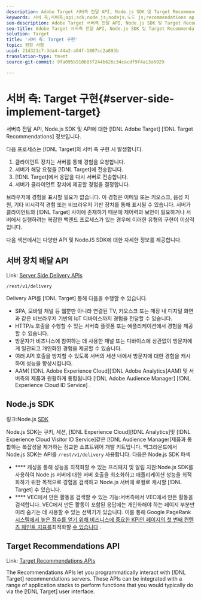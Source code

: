 ```yaml
---
description: Adobe Target 서버측 전달 API, Node.js SDK 및 Target Recommendations API에 대한 정보입니다.
keywords: 서버 측;서버측;api;sdk;node.js;nodejs;노드 js;recommendations api;api:apis
seo-description: Adobe Target 서버측 전달 API, Node.js SDK 및 Target Recommendations API에 대한 정보입니다.
seo-title: Adobe Target 서버측 전달 API, Node.js SDK 및 Target Recommendations API에 대한 정보입니다.
solution: Target
title: '서버 측: Target 구현'
topic: 권장 사항
uuid: 21d321c7-3da4-44a2-a04f-1807cc2a893b
translation-type: tm+mt
source-git-commit: 9fa095b910b85f244b626c34cacdf9f4a13a6929

---
```



# 서버 측: Target 구현{#server-side-implement-target}

서버측 전달 API, Node.js SDK 및 API에 대한 [!DNL Adobe Target] [!DNL Target Recommendations] 정보입니다.

다음 프로세스는 [!DNL Target]의 서버 측 구현 시 발생합니다.

1. 클라이언트 장치는 서버를 통해 경험을 요청합니다.
1. 서버가 해당 요청을 [!DNL Target]에 전송합니다.
1. [!DNL Target]에서 응답을 다시 서버로 전송합니다.
1. 서버가 클라이언트 장치에 제공할 경험을 결정합니다.

브라우저에 경험을 표시할 필요가 없습니다. 이 경험은 이메일 또는 키오스크, 음성 지원, 기타 비시각적 경험 또는 비브라우저 기반 장치를 통해 표시될 수 있습니다. 서버가 클라이언트와 [!DNL Target] 사이에 존재하기 때문에 제어력과 보안이 필요하거나 서버에서 실행하려는 복잡한 백엔드 프로세스가 있는 경우에 이러한 유형의 구현이 이상적입니다.

다음 섹션에서는 다양한 API 및 NodeJS SDK에 대한 자세한 정보를 제공합니다.

## 서버 장치 배달 API

Link: [Server Side Delivery APIs](https://developers.adobetarget.com/api/delivery-api/)

`/rest/v1/delivery`

Delivery API를 [!DNL Target] 통해 다음을 수행할 수 있습니다.

* SPA, 모바일 채널 등 웹뿐만 아니라 연결된 TV, 키오스크 또는 매장 내 디지털 화면과 같은 비브라우저 기반의 IoT 디바이스까지 경험을 전달할 수 있습니다.
* HTTP/s 호출을 수행할 수 있는 서버측 플랫폼 또는 애플리케이션에서 경험을 제공할 수 있습니다.
* 방문자가 비즈니스에 참여하는 데 사용한 채널 또는 디바이스에 상관없이 방문자에게 일관되고 개인화된 경험을 제공할 수 있습니다.
* 여러 API 호출을 방지할 수 있도록 서버의 세션 내에서 방문자에 대한 경험을 캐시하여 성능을 향상시킵니다.
* AAM( [!DNL Adobe Experience Cloud][!DNL Adobe Analytics]AAM) 및 서버측의 제품과 원활하게 통합됩니다 [!DNL Adobe Audience Manager] [!DNL Experience Cloud ID Service] .

## Node.js SDK

링크:Node.js [SDK](https://github.com/adobe/target-nodejs-sdk)

Node.js SDK는 쿠키, 세션, [!DNL Experience Cloud][!DNL Analytics]및 [!DNL Experience Cloud Visitor ID Service]같은 [!DNL Audience Manager]제품과 통합하는 복잡성을 제거하는 정교한 소프트웨어 개발 키트입니다. 백그라운드에서 Node.js SDK는 API를 `/rest/v1/delivery` 사용합니다. 다음은 Node.js SDK 파섹

* **** 캐싱을 통해 성능을 최적화할 수 있는 프리페치 및 알림 지원:Node.js SDK를 사용하여 Node.js 서버에 대한 서버 호출을 최소화하고 애플리케이션 성능을 최적화하기 위한 목적으로 경험을 검색하고 Node.js 서버에 로컬로 캐시할 [!DNL Target] 수 있습니다.
* **** VEC에서 만든 활동을 검색할 수 있는 기능:서버측에서 VEC에서 만든 활동을 검색합니다. VEC에서 만든 활동이 포함된 응답에는 개인화해야 하는 페이지 부분만 미리 숨기는 데 사용할 수 있는 선택기가 있습니다. 이를 통해 Google PageRank [시스템에서 높은 점수를 얻기 위해 비즈니스에 중요한 KPI인 페이지의 첫 번째 컨텐츠 페인트 지표를](https://developers.google.com/web/fundamentals/performance/user-centric-performance-metrics.html)최적화할 [수 있습니다](https://en.wikipedia.org/wiki/PageRank) .

## Target Recommendations API

Link: [Target Recommendations APIs](https://developers.adobetarget.com/api/recommendations)

The Recommendations APIs let you programmatically interact with [!DNL Target] recommendations servers. These APIs can be integrated with a range of application stacks to perform functions that you would typically do via the [!DNL Target] user interface.

